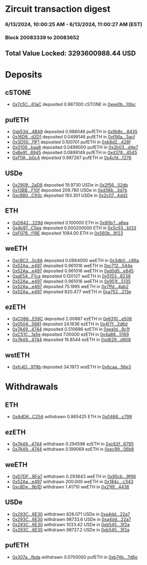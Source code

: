 # Zircuit transaction digest
### 6/13/2024, 10:00:25 AM - 6/13/2024, 11:00:27 AM (EST)
### Block 20083339 to 20083652

## Total Value Locked: 3293600988.44 USD

# Deposits
## cSTONE
- [0x7c5C...61aC](https://etherscan.io/address/0x7c5Cc59ae8202e04a5531C423F56aC16952161aC) deposited 0.987300 cSTONE in [0xee0b...10bc](https://etherscan.io/tx/0x7c5Cc59ae8202e04a5531C423F56aC16952161aC)
## pufETH
- [0xb53d...4BA9](https://etherscan.io/address/0xb53d16618DE70D2Af6e076b11F6D55439DF64BA9) deposited 0.988046 pufETH in [0x9b8c...8435](https://etherscan.io/tx/0xb53d16618DE70D2Af6e076b11F6D55439DF64BA9)
- [0x16D8...d2D1](https://etherscan.io/address/0x16D8FDd7047Dd0DD6Eb0cCE840334dCE2736d2D1) deposited 0.0499146 pufETH in [0xf56a...3acf](https://etherscan.io/tx/0x16D8FDd7047Dd0DD6Eb0cCE840334dCE2736d2D1)
- [0x3D50...11F1](https://etherscan.io/address/0x3D503521439aa08dc8009427b7a48475bcB211F1) deposited 0.100701 pufETH in [0xb8d2...428f](https://etherscan.io/tx/0x3D503521439aa08dc8009427b7a48475bcB211F1)
- [0x0106...baa8](https://etherscan.io/address/0x010686349141bA6D463cac4ba32D266BED8Fbaa8) deposited 0.0499000 pufETH in [0x2b03...d4e7](https://etherscan.io/tx/0x010686349141bA6D463cac4ba32D266BED8Fbaa8)
- [0xBe9f...6945](https://etherscan.io/address/0xBe9f31205a5CC437221c429194c802Cd14906945) deposited 0.0899148 pufETH in [0xd378...4545](https://etherscan.io/tx/0xBe9f31205a5CC437221c429194c802Cd14906945)
- [0xf11A...b0c4](https://etherscan.io/address/0xf11A148D7b578aB061ADE089952864ead477b0c4) deposited 0.987267 pufETH in [0x4cfd...f276](https://etherscan.io/tx/0xf11A148D7b578aB061ADE089952864ead477b0c4)
## USDe
- [0x2909...2aD8](https://etherscan.io/address/0x29097d10743f25Bf0Be8a79E3C049C958Cd42aD8) deposited 19.9730 USDe in [0x2f56...52db](https://etherscan.io/tx/0x29097d10743f25Bf0Be8a79E3C049C958Cd42aD8)
- [0x13BB...F10f](https://etherscan.io/address/0x13BBf73F6069101BD6E83Fe25134497f6f33F10f) deposited 209.780 USDe in [0xd38b...3d7b](https://etherscan.io/tx/0x13BBf73F6069101BD6E83Fe25134497f6f33F10f)
- [0xcB80...C93c](https://etherscan.io/address/0xcB808D6C815656d5abe68486E74Ff3ebee65C93c) deposited 193.301 USDe in [0x2c07...4dd2](https://etherscan.io/tx/0xcB808D6C815656d5abe68486E74Ff3ebee65C93c)
## ETH
- [0xD642...229d](https://etherscan.io/address/0xD642279425D986B5A51037cEd3B9DF366639229d) deposited 0.100000 ETH in [0x90b7...a6ea](https://etherscan.io/tx/0xD642279425D986B5A51037cEd3B9DF366639229d)
- [0x4b97...C5ee](https://etherscan.io/address/0x4b97bE965B38c20b7e6C78c1234aC7E13fC2C5ee) deposited 0.000200000 ETH in [0x5c93...b133](https://etherscan.io/tx/0x4b97bE965B38c20b7e6C78c1234aC7E13fC2C5ee)
- [0xF078...f19E](https://etherscan.io/address/0xF078969E55caBF9AE3f26afeB5EC627B4430f19E) deposited 1084.00 ETH in [0x560b...8f23](https://etherscan.io/tx/0xF078969E55caBF9AE3f26afeB5EC627B4430f19E)
## weETH
- [0xcBC2...0c8A](https://etherscan.io/address/0xcBC29d32F888AA44e9f64625c872F0415E4F0c8A) deposited 0.0864000 weETH in [0x3db0...c86a](https://etherscan.io/tx/0xcBC29d32F888AA44e9f64625c872F0415E4F0c8A)
- [0x52Aa...e497](https://etherscan.io/address/0x52Aa899454998Be5b000Ad077a46Bbe360F4e497) deposited 0.961016 weETH in [0xc712...544a](https://etherscan.io/tx/0x52Aa899454998Be5b000Ad077a46Bbe360F4e497)
- [0x52Aa...e497](https://etherscan.io/address/0x52Aa899454998Be5b000Ad077a46Bbe360F4e497) deposited 0.961016 weETH in [0xd0d5...e845](https://etherscan.io/tx/0x52Aa899454998Be5b000Ad077a46Bbe360F4e497)
- [0xaE54...F1ca](https://etherscan.io/address/0xaE543109B66Df80e334E8839c6CcA79D3E3dF1ca) deposited 0.120127 weETH in [0x5153...8238](https://etherscan.io/tx/0xaE543109B66Df80e334E8839c6CcA79D3E3dF1ca)
- [0x52Aa...e497](https://etherscan.io/address/0x52Aa899454998Be5b000Ad077a46Bbe360F4e497) deposited 0.961016 weETH in [0x951f...5135](https://etherscan.io/tx/0x52Aa899454998Be5b000Ad077a46Bbe360F4e497)
- [0x52Aa...e497](https://etherscan.io/address/0x52Aa899454998Be5b000Ad077a46Bbe360F4e497) deposited 75.1995 weETH in [0x7ffd...4ab2](https://etherscan.io/tx/0x52Aa899454998Be5b000Ad077a46Bbe360F4e497)
- [0x52Aa...e497](https://etherscan.io/address/0x52Aa899454998Be5b000Ad077a46Bbe360F4e497) deposited 820.477 weETH in [0xa752...213e](https://etherscan.io/tx/0x52Aa899454998Be5b000Ad077a46Bbe360F4e497)
## ezETH
- [0xC086...E59C](https://etherscan.io/address/0xC0860010673aDFc8fd0FA8bb9e5c3A57Ec6CE59C) deposited 2.00887 ezETH in [0x6310...e506](https://etherscan.io/tx/0xC0860010673aDFc8fd0FA8bb9e5c3A57Ec6CE59C)
- [0x0504...5681](https://etherscan.io/address/0x05044D3cf47F4F7726E951e3aEd10cc204215681) deposited 24.1636 ezETH in [0x4f7f...2d6d](https://etherscan.io/tx/0x05044D3cf47F4F7726E951e3aEd10cc204215681)
- [0x7A49...4744](https://etherscan.io/address/0x7A493Be5c2ce014cD049Bf178a1ac0Db1B434744) deposited 0.510686 ezETH in [0xea1d...9c1f](https://etherscan.io/tx/0x7A493Be5c2ce014cD049Bf178a1ac0Db1B434744)
- [0xC51C...1a5e](https://etherscan.io/address/0xC51Ca13eC3d4Bf85963C82C6e4110D8981ba1a5e) deposited 7.00000 ezETH in [0x4a88...5169](https://etherscan.io/tx/0xC51Ca13eC3d4Bf85963C82C6e4110D8981ba1a5e)
- [0x7A49...4744](https://etherscan.io/address/0x7A493Be5c2ce014cD049Bf178a1ac0Db1B434744) deposited 16.8544 ezETH in [0xd629...d908](https://etherscan.io/tx/0x7A493Be5c2ce014cD049Bf178a1ac0Db1B434744)
## wstETH
- [0xfc4D...979b](https://etherscan.io/address/0xfc4DAD7078c932B98beB31453d1e75A22481979b) deposited 34.1973 wstETH in [0x6caa...56e3](https://etherscan.io/tx/0xfc4DAD7078c932B98beB31453d1e75A22481979b)
# Withdrawals
## ETH
- [0xAdD6...C25A](https://etherscan.io/address/0xAdD62722ed6A859FB18AAE3C033D68AF744dC25A) withdrawn 0.865425 ETH in [0x0466...c799](https://etherscan.io/tx/0xAdD62722ed6A859FB18AAE3C033D68AF744dC25A)
## ezETH
- [0x7A49...4744](https://etherscan.io/address/0x7A493Be5c2ce014cD049Bf178a1ac0Db1B434744) withdrawn 0.294596 ezETH in [0xc62f...6795](https://etherscan.io/tx/0x7A493Be5c2ce014cD049Bf178a1ac0Db1B434744)
- [0x7A49...4744](https://etherscan.io/address/0x7A493Be5c2ce014cD049Bf178a1ac0Db1B434744) withdrawn 0.199069 ezETH in [0xec99...06b8](https://etherscan.io/tx/0x7A493Be5c2ce014cD049Bf178a1ac0Db1B434744)
## weETH
- [0xD7DF...BFa7](https://etherscan.io/address/0xD7DF7E085214743530afF339aFC420c7c720BFa7) withdrawn 0.293643 weETH in [0x95cb...9f66](https://etherscan.io/tx/0xD7DF7E085214743530afF339aFC420c7c720BFa7)
- [0x52Aa...e497](https://etherscan.io/address/0x52Aa899454998Be5b000Ad077a46Bbe360F4e497) withdrawn 200.000 weETH in [0x184c...c343](https://etherscan.io/tx/0x52Aa899454998Be5b000Ad077a46Bbe360F4e497)
- [0xc8De...9b1D](https://etherscan.io/address/0xc8De67CAC7eda919242417002123a9889eba9b1D) withdrawn 1.41710 weETH in [0x216f...4436](https://etherscan.io/tx/0xc8De67CAC7eda919242417002123a9889eba9b1D)
## USDe
- [0x293C...6E30](https://etherscan.io/address/0x293C6937D8D82e05B01335F7B33FBA0c8e256E30) withdrawn 826.071 USDe in [0xa4dd...22a7](https://etherscan.io/tx/0x293C6937D8D82e05B01335F7B33FBA0c8e256E30)
- [0x293C...6E30](https://etherscan.io/address/0x293C6937D8D82e05B01335F7B33FBA0c8e256E30) withdrawn 98733.6 USDe in [0xa4dd...22a7](https://etherscan.io/tx/0x293C6937D8D82e05B01335F7B33FBA0c8e256E30)
- [0x293C...6E30](https://etherscan.io/address/0x293C6937D8D82e05B01335F7B33FBA0c8e256E30) withdrawn 1033.42 USDe in [0xb545...3f2a](https://etherscan.io/tx/0x293C6937D8D82e05B01335F7B33FBA0c8e256E30)
- [0x293C...6E30](https://etherscan.io/address/0x293C6937D8D82e05B01335F7B33FBA0c8e256E30) withdrawn 98727.2 USDe in [0xb545...3f2a](https://etherscan.io/tx/0x293C6937D8D82e05B01335F7B33FBA0c8e256E30)
## pufETH
- [0x307a...fbda](https://etherscan.io/address/0x307ad7472ce2c9667B13937d369eF9438A88fbda) withdrawn 0.0700000 pufETH in [0xb74b...7d6e](https://etherscan.io/tx/0x307ad7472ce2c9667B13937d369eF9438A88fbda)
